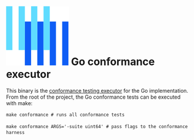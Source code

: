 # [![The Buf logo](../../../.github/buf-logo.svg)][buf] Go conformance executor

This binary is the [conformance testing executor](https://github.com/bufbuild/protovalidate/tree/main/tools/protovalidate-conformance) for the Go implementation. From the root of the project, the Go conformance tests can be executed with make:

```shell
make conformance # runs all conformance tests

make conformance ARGS='-suite uint64' # pass flags to the conformance harness
```

[buf]: https://buf.build
